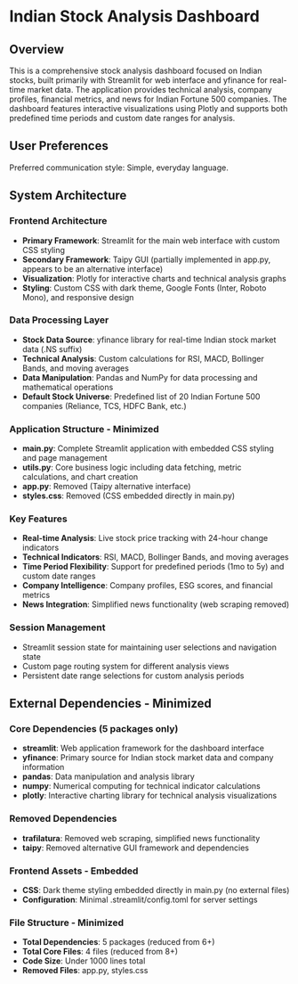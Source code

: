 # Indian Stock Analysis Dashboard

## Overview

This is a comprehensive stock analysis dashboard focused on Indian stocks, built primarily with Streamlit for web interface and yfinance for real-time market data. The application provides technical analysis, company profiles, financial metrics, and news for Indian Fortune 500 companies. The dashboard features interactive visualizations using Plotly and supports both predefined time periods and custom date ranges for analysis.

## User Preferences

Preferred communication style: Simple, everyday language.

## System Architecture

### Frontend Architecture
- **Primary Framework**: Streamlit for the main web interface with custom CSS styling
- **Secondary Framework**: Taipy GUI (partially implemented in app.py, appears to be an alternative interface)
- **Visualization**: Plotly for interactive charts and technical analysis graphs
- **Styling**: Custom CSS with dark theme, Google Fonts (Inter, Roboto Mono), and responsive design

### Data Processing Layer
- **Stock Data Source**: yfinance library for real-time Indian stock market data (.NS suffix)
- **Technical Analysis**: Custom calculations for RSI, MACD, Bollinger Bands, and moving averages
- **Data Manipulation**: Pandas and NumPy for data processing and mathematical operations
- **Default Stock Universe**: Predefined list of 20 Indian Fortune 500 companies (Reliance, TCS, HDFC Bank, etc.)

### Application Structure - Minimized
- **main.py**: Complete Streamlit application with embedded CSS styling and page management
- **utils.py**: Core business logic including data fetching, metric calculations, and chart creation
- **app.py**: Removed (Taipy alternative interface)
- **styles.css**: Removed (CSS embedded directly in main.py)

### Key Features
- **Real-time Analysis**: Live stock price tracking with 24-hour change indicators
- **Technical Indicators**: RSI, MACD, Bollinger Bands, and moving averages
- **Time Period Flexibility**: Support for predefined periods (1mo to 5y) and custom date ranges
- **Company Intelligence**: Company profiles, ESG scores, and financial metrics
- **News Integration**: Simplified news functionality (web scraping removed)

### Session Management
- Streamlit session state for maintaining user selections and navigation state
- Custom page routing system for different analysis views
- Persistent date range selections for custom analysis periods

## External Dependencies - Minimized

### Core Dependencies (5 packages only)
- **streamlit**: Web application framework for the dashboard interface  
- **yfinance**: Primary source for Indian stock market data and company information
- **pandas**: Data manipulation and analysis library
- **numpy**: Numerical computing for technical indicator calculations
- **plotly**: Interactive charting library for technical analysis visualizations

### Removed Dependencies
- **trafilatura**: Removed web scraping, simplified news functionality
- **taipy**: Removed alternative GUI framework and dependencies

### Frontend Assets - Embedded
- **CSS**: Dark theme styling embedded directly in main.py (no external files)
- **Configuration**: Minimal .streamlit/config.toml for server settings

### File Structure - Minimized
- **Total Dependencies**: 5 packages (reduced from 6+)
- **Total Core Files**: 4 files (reduced from 8+)
- **Code Size**: Under 1000 lines total
- **Removed Files**: app.py, styles.css
